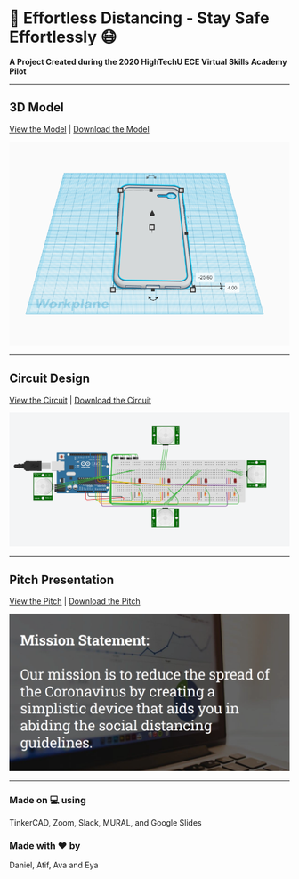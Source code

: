 # :iphone: Effortless Distancing - Stay Safe Effortlessly :mask:

**A Project Created during the 2020 HighTechU ECE Virtual Skills Academy Pilot** 

---

## **3D Model**
[View the Model]() | [Download the Model](/model)

![](/img/model.png)

---

## **Circuit Design**
[View the Circuit]() | [Download the Circuit](/circuit)

![](/img/circuit.png)

---

## **Pitch Presentation**
[View the Pitch](https://github.com/hightechu/hightechu-academy-effortlessdistancing/blob/master/pitch/effortlessdistancing-pitchdeck.pdf) | [Download the Pitch](/pitch)

![](/img/pitch.png)

---

### Made on :computer: using
TinkerCAD, Zoom, Slack, MURAL, and Google Slides

### Made with :heart: by
Daniel, Atif, Ava and Eya
